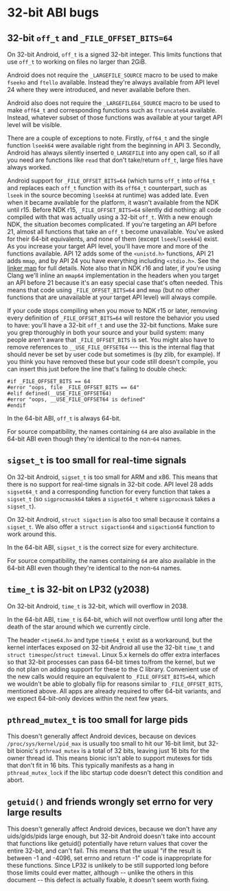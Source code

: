 # 32-bit ABI bugs

## 32-bit `off_t` and `_FILE_OFFSET_BITS=64`

On 32-bit Android, `off_t` is a signed 32-bit integer. This limits functions
that use `off_t` to working on files no larger than 2GiB.

Android does not require the `_LARGEFILE_SOURCE` macro to be used to make
`fseeko` and `ftello` available. Instead they're always available from API
level 24 where they were introduced, and never available before then.

Android also does not require the `_LARGEFILE64_SOURCE` macro to be used
to make `off64_t` and corresponding functions such as `ftruncate64` available.
Instead, whatever subset of those functions was available at your target API
level will be visible.

There are a couple of exceptions to note. Firstly, `off64_t` and the single
function `lseek64` were available right from the beginning in API 3. Secondly,
Android has always silently inserted `O_LARGEFILE` into any open call, so if
all you need are functions like `read` that don't take/return `off_t`, large
files have always worked.

Android support for `_FILE_OFFSET_BITS=64` (which turns `off_t` into `off64_t`
and replaces each `off_t` function with its `off64_t` counterpart, such as
`lseek` in the source becoming `lseek64` at runtime) was added late. Even when
it became available for the platform, it wasn't available from the NDK until
r15. Before NDK r15, `_FILE_OFFSET_BITS=64` silently did nothing: all code
compiled with that was actually using a 32-bit `off_t`. With a new enough NDK,
the situation becomes complicated. If you're targeting an API before 21, almost
all functions that take an `off_t` become unavailable. You've asked for their
64-bit equivalents, and none of them (except `lseek`/`lseek64`) exist. As you
increase your target API level, you'll have more and more of the functions
available. API 12 adds some of the `<unistd.h>` functions, API 21 adds `mmap`,
and by API 24 you have everything including `<stdio.h>`. See the
[linker map](libc/libc.map.txt) for full details. Note also that in NDK r16 and
later, if you're using Clang we'll inline an `mmap64` implementation in the
headers when you target an API before 21 because it's an easy special case
that's often needed. This means that code using `_FILE_OFFSET_BITS=64`
and `mmap` (but no other functions that are unavailable at your target
API level) will always compile.

If your code stops compiling when you move to NDK r15 or later, removing every
definition of `_FILE_OFFSET_BITS=64` will restore the behavior you used to have:
you'll have a 32-bit `off_t` and use the 32-bit functions. Make sure you
grep thoroughly in both your source and your build system: many people
aren't aware that `_FILE_OFFSET_BITS` is set. You might also have to
remove references to `__USE_FILE_OFFSET64` --- this is the internal
flag that should never be set by user code but sometimes is (by zlib,
for example). If you think you have removed these but your code still
doesn't compile, you can insert this just before the line that's failing
to double check:
```
#if _FILE_OFFSET_BITS == 64
#error "oops, file _FILE_OFFSET_BITS == 64"
#elif defined(__USE_FILE_OFFSET64)
#error "oops, __USE_FILE_OFFSET64 is defined"
#endif
```

In the 64-bit ABI, `off_t` is always 64-bit.

For source compatibility, the names containing `64` are also available
in the 64-bit ABI even though they're identical to the non-`64` names.


## `sigset_t` is too small for real-time signals

On 32-bit Android, `sigset_t` is too small for ARM and x86. This means that
there is no support for real-time signals in 32-bit code.
API level 28 adds `sigset64_t` and a corresponding function for every function
that takes a `sigset_t` (so `sigprocmask64` takes a `sigset64_t` where
`sigprocmask` takes a `sigset_t`).

On 32-bit Android, `struct sigaction` is also too small because it contains
a `sigset_t`. We also offer a `struct sigaction64` and `sigaction64` function
to work around this.

In the 64-bit ABI, `sigset_t` is the correct size for every architecture.

For source compatibility, the names containing `64` are also available
in the 64-bit ABI even though they're identical to the non-`64` names.


## `time_t` is 32-bit on LP32 (y2038)

On 32-bit Android, `time_t` is 32-bit, which will overflow in 2038.

In the 64-bit ABI, `time_t` is 64-bit, which will not overflow until
long after the death of the star around which we currently circle.

The header `<time64.h>` and type `time64_t` exist as a workaround,
but the kernel interfaces exposed on 32-bit Android all use the 32-bit
`time_t` and `struct timespec`/`struct timeval`. Linux 5.x kernels
do offer extra interfaces so that 32-bit processes can pass 64-bit
times to/from the kernel, but we do not plan on adding support for
these to the C library. Convenient use of the new calls would require
an equivalent to `_FILE_OFFSET_BITS=64`, which we wouldn't be able
to globally flip for reasons similar to `_FILE_OFFSET_BITS`, mentioned
above. All apps are already required to offer 64-bit variants, and we
expect 64-bit-only devices within the next few years.


## `pthread_mutex_t` is too small for large pids

This doesn't generally affect Android devices, because on devices
`/proc/sys/kernel/pid_max` is usually too small to hit our 16-bit limit,
but 32-bit bionic's `pthread_mutex` is a total of 32 bits, leaving just
16 bits for the owner thread id. This means bionic isn't able to support
mutexes for tids that don't fit in 16 bits. This typically manifests as
a hang in `pthread_mutex_lock` if the libc startup code doesn't detect
this condition and abort.


## `getuid()` and friends wrongly set errno for very large results

This doesn't generally affect Android devices, because we don't have any
uids/gids/pids large enough, but 32-bit Android doesn't take into account
that functions like getuid() potentially have return values that cover the
entire 32-bit, and can't fail. This means that the usual "if the result is
between -1 and -4096, set errno and return -1" code is inappropriate for
these functions. Since LP32 is unlikely to be still supported long before
those limits could ever matter, although -- unlike the others in this
document -- this defect is actually fixable, it doesn't seem worth fixing.
